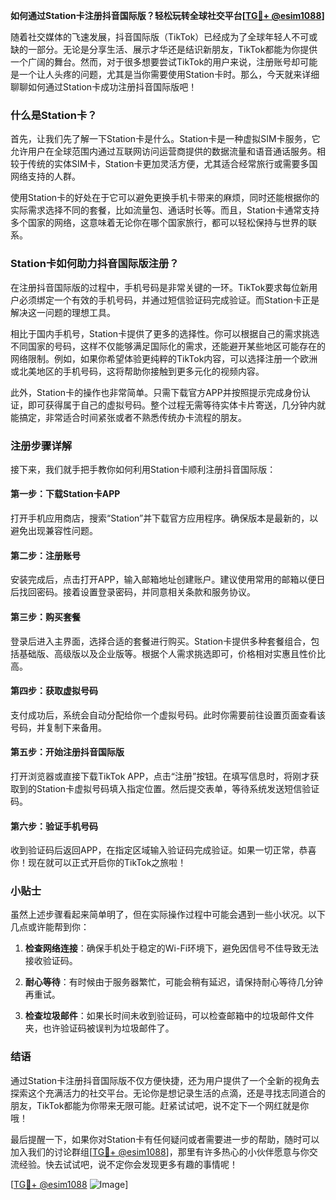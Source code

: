 **如何通过Station卡注册抖音国际版？轻松玩转全球社交平台[[TG💪+ @esim1088](https://t.me/s/esim1088)]**

随着社交媒体的飞速发展，抖音国际版（TikTok）已经成为了全球年轻人不可或缺的一部分。无论是分享生活、展示才华还是结识新朋友，TikTok都能为你提供一个广阔的舞台。然而，对于很多想要尝试TikTok的用户来说，注册账号却可能是一个让人头疼的问题，尤其是当你需要使用Station卡时。那么，今天就来详细聊聊如何通过Station卡成功注册抖音国际版吧！

### 什么是Station卡？

首先，让我们先了解一下Station卡是什么。Station卡是一种虚拟SIM卡服务，它允许用户在全球范围内通过互联网访问运营商提供的数据流量和语音通话服务。相较于传统的实体SIM卡，Station卡更加灵活方便，尤其适合经常旅行或需要多国网络支持的人群。

使用Station卡的好处在于它可以避免更换手机卡带来的麻烦，同时还能根据你的实际需求选择不同的套餐，比如流量包、通话时长等。而且，Station卡通常支持多个国家的网络，这意味着无论你在哪个国家旅行，都可以轻松保持与世界的联系。

### Station卡如何助力抖音国际版注册？

在注册抖音国际版的过程中，手机号码是非常关键的一环。TikTok要求每位新用户必须绑定一个有效的手机号码，并通过短信验证码完成验证。而Station卡正是解决这一问题的理想工具。

相比于国内手机号，Station卡提供了更多的选择性。你可以根据自己的需求挑选不同国家的号码，这样不仅能够满足国际化的需求，还能避开某些地区可能存在的网络限制。例如，如果你希望体验更纯粹的TikTok内容，可以选择注册一个欧洲或北美地区的手机号码，这将帮助你接触到更多元化的视频内容。

此外，Station卡的操作也非常简单。只需下载官方APP并按照提示完成身份认证，即可获得属于自己的虚拟号码。整个过程无需等待实体卡片寄送，几分钟内就能搞定，非常适合时间紧张或者不熟悉传统办卡流程的朋友。

### 注册步骤详解

接下来，我们就手把手教你如何利用Station卡顺利注册抖音国际版：

#### 第一步：下载Station卡APP
打开手机应用商店，搜索“Station”并下载官方应用程序。确保版本是最新的，以避免出现兼容性问题。

#### 第二步：注册账号
安装完成后，点击打开APP，输入邮箱地址创建账户。建议使用常用的邮箱以便日后找回密码。接着设置登录密码，并同意相关条款和服务协议。

#### 第三步：购买套餐
登录后进入主界面，选择合适的套餐进行购买。Station卡提供多种套餐组合，包括基础版、高级版以及企业版等。根据个人需求挑选即可，价格相对实惠且性价比高。

#### 第四步：获取虚拟号码
支付成功后，系统会自动分配给你一个虚拟号码。此时你需要前往设置页面查看该号码，并复制下来备用。

#### 第五步：开始注册抖音国际版
打开浏览器或直接下载TikTok APP，点击“注册”按钮。在填写信息时，将刚才获取到的Station卡虚拟号码填入指定位置。然后提交表单，等待系统发送短信验证码。

#### 第六步：验证手机号码
收到验证码后返回APP，在指定区域输入验证码完成验证。如果一切正常，恭喜你！现在就可以正式开启你的TikTok之旅啦！

### 小贴士

虽然上述步骤看起来简单明了，但在实际操作过程中可能会遇到一些小状况。以下几点或许能帮到你：

1. **检查网络连接**：确保手机处于稳定的Wi-Fi环境下，避免因信号不佳导致无法接收验证码。
   
2. **耐心等待**：有时候由于服务器繁忙，可能会稍有延迟，请保持耐心等待几分钟再重试。
   
3. **检查垃圾邮件**：如果长时间未收到验证码，可以检查邮箱中的垃圾邮件文件夹，也许验证码被误判为垃圾邮件了。

### 结语

通过Station卡注册抖音国际版不仅方便快捷，还为用户提供了一个全新的视角去探索这个充满活力的社交平台。无论你是想记录生活的点滴，还是寻找志同道合的朋友，TikTok都能为你带来无限可能。赶紧试试吧，说不定下一个网红就是你哦！

最后提醒一下，如果你对Station卡有任何疑问或者需要进一步的帮助，随时可以加入我们的讨论群组[[TG💪+ @esim1088](https://t.me/s/esim1088)]，那里有许多热心的小伙伴愿意与你交流经验。快去试试吧，说不定你会发现更多有趣的事情呢！

[[TG💪+ @esim1088](https://t.me/s/esim1088) ![Image](https://i.postimg.cc/4NQfJmqS/Snipaste-2025-05-13-00-14-12.png)]